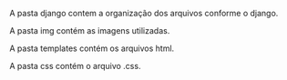 A pasta django contem a organização dos arquivos conforme o django.


A pasta img contém as imagens utilizadas.


A pasta templates contém os arquivos html.


A pasta css contém o arquivo .css.
